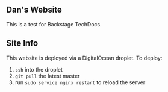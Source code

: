## Dan's Website

This is a test for Backstage TechDocs.

## Site Info

This website is deployed via a DigitalOcean droplet. To deploy:

1. `ssh` into the droplet
2. `git pull` the latest master
3. run `sudo service nginx restart` to reload the server
